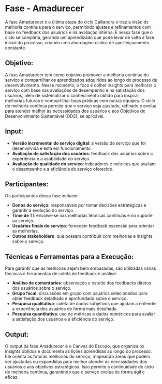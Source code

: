 # **Fase - Amadurecer**

A fase Amadurecer é a última etapa do ciclo Calliandra e traz a visão de melhoria contínua para o serviço, permitindo ajustes e refinamentos com base no feedback dos usuários e na avaliação interna. É nessa fase que o ciclo se completa, gerando um aprendizado que pode levar de volta à fase inicial do processo, criando uma abordagem cíclica de aperfeiçoamento constante.


## **Objetivo:**  
A fase Amadurecer tem como objetivo promover a melhoria contínua do serviço e compartilhar os aprendizados adquiridos ao longo do processo de desenvolvimento. Nesse momento, o foco é colher insights para melhorar o serviço com base nas avaliações de desempenho e na satisfação dos usuários, além de sistematizar o conhecimento obtido para inspirar melhorias futuras e compartilhar boas práticas com outras equipes. O ciclo de melhoria contínua permite que o serviço seja ajustado, refinado e evolua para atender melhor às necessidades dos usuários e aos Objetivos de Desenvolvimento Sustentável (ODS), se aplicável.

## **Input:**  
- **Versão incremental do serviço digital**: a versão do serviço que foi desenvolvida e está em funcionamento.  
- **Avaliação de satisfação dos usuários**: feedback dos usuários sobre a experiência e a usabilidade do serviço.  
- **Avaliação de qualidade do serviço**: indicadores e métricas que avaliam o desempenho e a eficiência do serviço oferecido.

## **Participantes:**  
Os participantes dessa fase incluem:  
- **Donos do serviço**: responsáveis por tomar decisões estratégicas e garantir a evolução do serviço.  
- **Time de TI**: envolve-se nas melhorias técnicas contínuas e no suporte ao serviço.  
- **Usuários finais do serviço**: fornecem feedback essencial para orientar as melhorias.  
- **Outros stakeholders**: que possam contribuir com melhorias e insights sobre o serviço.

## **Técnicas e Ferramentas para a Execução:**  
Para garantir que as melhorias sejam bem embasadas, são utilizadas várias técnicas e ferramentas de coleta de feedback e análise:  
- **Análise de comentários**: observação e estudo dos feedbacks diretos dos usuários sobre o serviço.  
- **Grupo focal**: discussões em grupo com usuários selecionados para obter feedback detalhado e aprofundado sobre o serviço.  
- **Pesquisa qualitativa**: coleta de dados subjetivos que ajudam a entender a experiência dos usuários de forma mais detalhada.  
- **Pesquisa quantitativa**: uso de métricas e dados numéricos para avaliar a satisfação dos usuários e a eficiência do serviço.

## **Output:**  
O output da fase Amadurecer é o Canvas do Escopo, que organiza os insights obtidos e documenta as lições aprendidas ao longo do processo. Ele orienta as futuras melhorias do serviço, mapeando áreas que podem ser ajustadas ou expandidas para melhor atender às necessidades dos usuários e aos objetivos estratégicos. Isso permite a continuidade do ciclo de melhoria contínua, garantindo que o serviço evolua de forma ágil e eficaz.


